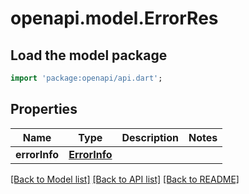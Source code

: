 # openapi.model.ErrorRes

## Load the model package
```dart
import 'package:openapi/api.dart';
```

## Properties
Name | Type | Description | Notes
------------ | ------------- | ------------- | -------------
**errorInfo** | [**ErrorInfo**](ErrorInfo.md) |  | 

[[Back to Model list]](../README.md#documentation-for-models) [[Back to API list]](../README.md#documentation-for-api-endpoints) [[Back to README]](../README.md)



